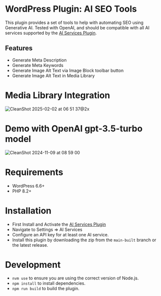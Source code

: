 # WordPress Plugin: AI SEO Tools

This plugin provides a set of tools to help with automating SEO using Generative AI.  Tested with OpenAI, and should
be compatible with all AI services supported by the [AI Services Plugin](https://github.com/felixarntz/ai-services).

## Features

- Generate Meta Description
- Generate Meta Keywords
- Generate Image Alt Text via Image Block toolbar button
- Generate Image Alt Text in Media Library

# Media Library Integration

![CleanShot 2025-02-02 at 06 51 37@2x](https://github.com/user-attachments/assets/45fc1135-cb50-466c-b0c7-716524039247)

# Demo with OpenAI gpt-3.5-turbo model

![CleanShot 2024-11-09 at 08 59 00](https://github.com/user-attachments/assets/1f137840-f8f2-42e9-be60-d32e0e011bcb)

# Requirements

- WordPress 6.6+
- PHP 8.2+

# Installation
- First Install and Activate the [AI Services Plugin](https://wordpress.org/plugins/ai-services/)
- Navigate to Settings => AI Services
- Configure an API key for at least one AI service.
- Install this plugin by downloading the zip from the `main-built` branch or the latest release.

# Development
- `nvm use` to ensure you are using the correct version of Node.js.
- `npm install` to install dependencies.
- `npm run build` to build the plugin.
